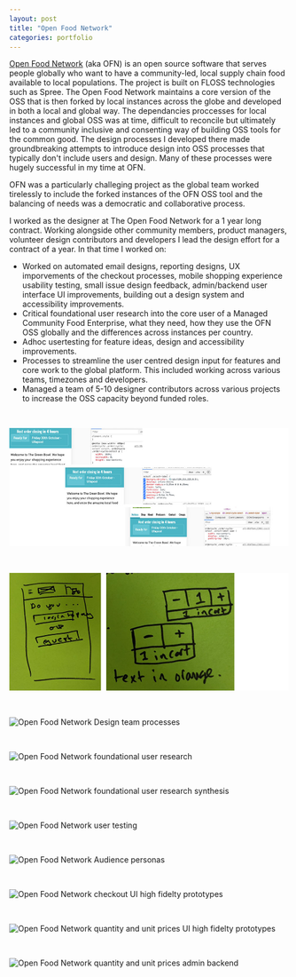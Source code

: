 ```yaml
---
layout: post
title: "Open Food Network"
categories: portfolio
---
```


[Open Food Network](https://openfoodnetwork.org/) (aka OFN) is an open source software that serves people globally who want to have a community-led, local supply chain food available to local populations. The project is built on FLOSS technologies such as Spree. The Open Food Network maintains a core version of the OSS that is then forked by local instances across the globe and developed in both a local and global way. The dependancies proccesses for local instances and global OSS was at time, difficult to reconcile but ultimately led to a community inclusive and consenting way of building OSS tools for the common good. The design processes I developed there made groundbreaking attempts to introduce design into OSS processes that typically don't include users and design. Many of these processes were hugely successful in my time at OFN.

OFN was a particularly challeging project as the global team worked tirelessly to include the forked instances of the OFN OSS tool and the balancing of needs was a democratic and collaborative process.

I worked as the designer at The Open Food Network for a 1 year long contract. Working alongside other community members, product managers, volunteer design contributors and developers I lead the design effort for a contract of a year. In that time I worked on:

- Worked on automated email designs, reporting designs, UX imporvements of the checkout processes, mobile shopping experience usability testing, small issue design feedback, admin/backend user interface UI improvements, building out a design system and accessibility improvements.
- Critical foundational user research into the core user of a Managed Community Food Enterprise, what they need, how they use the OFN OSS globally and the differences across instances per country.
- Adhoc usertesting for feature ideas, design and accessibility improvements.
- Processes to streamline the user centred design input for features and core work to the global platform. This included working across various teams, timezones and developers.
- Managed a team of 5-10 designer contributors across various projects to increase the OSS capacity beyond funded roles.

<br />

![Open Food Network UI design via inspect element CSS changes](https://raw.githubusercontent.com/Erioldoesdesign/erioldoesdesign.github.io/master/images/OFN-1-950x400.jpg "Open Food Network UI design via inspect element CSS changes")

<br />

![Open Food Network UI sketches from Usertesting Sessions](https://raw.githubusercontent.com/Erioldoesdesign/erioldoesdesign.github.io/master/images/OFN-1-1-950x400.jpg "Open Food Network UI sketches from Usertesting Sessions")

<br />

![Open Food Network Design team processes](https://github.com/Erioldoesdesign/erioldoesdesign.github.io/master/images/OFN-2-950x400.jpg "Open Food Network Design team processes")

<br />

![Open Food Network foundational user research](https://github.com/Erioldoesdesign/erioldoesdesign.github.io/master/images/OFN-3-950x400.jpg "Open Food Network foundational user research")

<br />

![Open Food Network foundational user research synthesis](https://github.com/Erioldoesdesign/erioldoesdesign.github.io/master/images/OFN-4-950x400.jpg "Open Food Network foundational user research synthesis")

<br />

![Open Food Network user testing](https://github.com/Erioldoesdesign/erioldoesdesign.github.io/master/images/OFN-5-950x400.jpg "Open Food Network user testing")

<br />

![Open Food Network Audience personas](https://github.com/Erioldoesdesign/erioldoesdesign.github.io/master/images/OFN-6-950x400.jpg "Open Food Network Audience personas")

<br />

![Open Food Network checkout UI high fidelty prototypes](https://github.com/Erioldoesdesign/erioldoesdesign.github.io/master/images/OFN-7-950x400.jpg "Open Food Network checkout UI high fidelty prototypes")

<br />

![Open Food Network quantity and unit prices UI high fidelty prototypes](https://github.com/Erioldoesdesign/erioldoesdesign.github.io/master/images/OFN-8-950x400.jpg "Open Food Network quantity and unit prices UI high fidelty prototypes")

<br />

![Open Food Network quantity and unit prices admin backend](https://github.com/Erioldoesdesign/erioldoesdesign.github.io/master/images/OFN-9-950x400.jpg "Open Food Network quantity and unit prices admin backend")